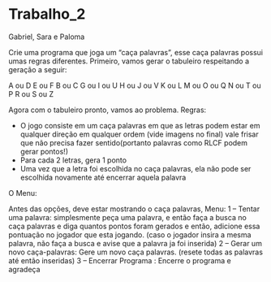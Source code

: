 # Trabalho_2
Gabriel, Sara e Paloma

Crie uma programa que joga um “caça palavras”, esse caça palavras possui umas regras diferentes.
Primeiro, vamos gerar o tabuleiro respeitando a geração a seguir:

A ou D	E ou F	B ou C
G ou I ou U	H ou J ou V	K ou L
M ou O ou Q	N ou T ou P	R ou S ou Z

Agora com o tabuleiro pronto, vamos ao problema.
Regras:
- O jogo consiste em um caça palavras em que as letras podem estar em qualquer direção em qualquer ordem (vide imagens no final) vale frisar que não precisa fazer sentido(portanto palavras como RLCF podem gerar pontos!)
- Para cada 2 letras, gera 1 ponto
- Uma vez que a letra foi escolhida no caça palavras, ela não pode ser escolhida novamente até encerrar aquela palavra

O Menu:

Antes das opções, deve estar mostrando o caça palavras, Menu:
1 – Tentar uma palavra: simplesmente peça uma palavra, e então faça a busca no caça palavras e diga quantos pontos foram gerados e então, adicione essa pontuação no jogador que esta jogando. (caso o jogador insira a mesma palavra, não faça a busca e avise que a palavra ja foi inserida)
2 – Gerar um novo caça-palavras: Gere um novo caça palavras. (resete todas as palavras até então inseridas)
3 – Encerrar Programa : Encerre o programa e agradeça

